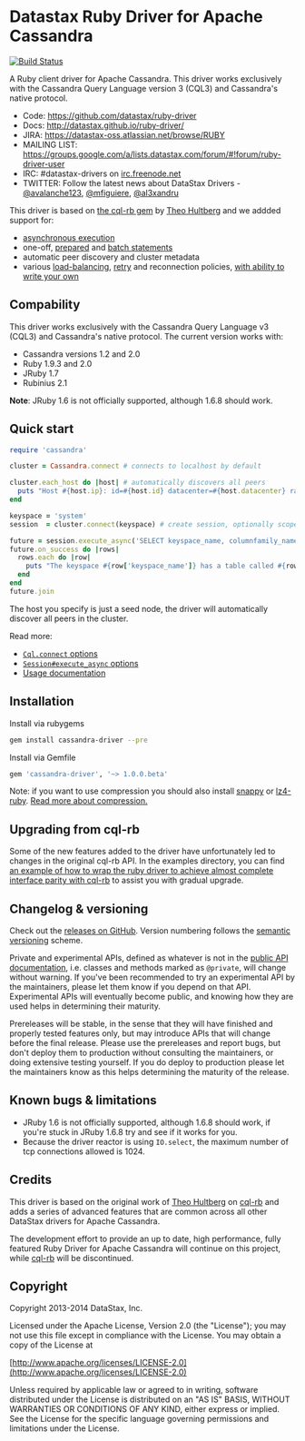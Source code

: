 # Datastax Ruby Driver for Apache Cassandra

[![Build Status](https://travis-ci.org/datastax/ruby-driver.svg?branch=master)](https://travis-ci.org/datastax/ruby-driver)

A Ruby client driver for Apache Cassandra. This driver works exclusively with
the Cassandra Query Language version 3 (CQL3) and Cassandra's native protocol.

- Code: https://github.com/datastax/ruby-driver
- Docs: http://datastax.github.io/ruby-driver/
- JIRA: https://datastax-oss.atlassian.net/browse/RUBY
- MAILING LIST: https://groups.google.com/a/lists.datastax.com/forum/#!forum/ruby-driver-user
- IRC: #datastax-drivers on [irc.freenode.net](http://freenode.net>)
- TWITTER: Follow the latest news about DataStax Drivers - [@avalanche123](http://twitter.com/avalanche123), [@mfiguiere](http://twitter.com/mfiguiere), [@al3xandru](https://twitter.com/al3xandru) 

This driver is based on [the cql-rb gem](https://github.com/iconara/cql-rb) by [Theo Hultberg](https://github.com/iconara) and we addded support for:

* [asynchronous execution](http://datastax.github.io/ruby-driver/features/asynchronous_io/)
* one-off, [prepared](http://datastax.github.io/ruby-driver/features/basics/prepared_statements/) and [batch statements](http://datastax.github.io/ruby-driver/features/basics/batch_statements/)
* automatic peer discovery and cluster metadata
* various [load-balancing](http://datastax.github.io/ruby-driver/features/load_balancing/), [retry](http://datastax.github.io/ruby-driver/features/retry_policies/) and reconnection policies, [with ability to write your own](http://datastax.github.io/ruby-driver/features/load_balancing/implementing_a_policy/)

## Compability

This driver works exclusively with the Cassandra Query Language v3 (CQL3) and Cassandra's native protocol. The current version works with:

* Cassandra versions 1.2 and 2.0
* Ruby 1.9.3 and 2.0
* JRuby 1.7
* Rubinius 2.1

__Note__: JRuby 1.6 is not officially supported, although 1.6.8 should work.

## Quick start

```ruby
require 'cassandra'

cluster = Cassandra.connect # connects to localhost by default

cluster.each_host do |host| # automatically discovers all peers
  puts "Host #{host.ip}: id=#{host.id} datacenter=#{host.datacenter} rack=#{host.rack}"
end

keyspace = 'system'
session  = cluster.connect(keyspace) # create session, optionally scoped to a keyspace, to execute queries

future = session.execute_async('SELECT keyspace_name, columnfamily_name FROM schema_columnfamilies') # fully asynchronous api
future.on_success do |rows|
  rows.each do |row|
    puts "The keyspace #{row['keyspace_name']} has a table called #{row['columnfamily_name']}"
  end
end
future.join
```

The host you specify is just a seed node, the driver will automatically discover all peers in the cluster.

Read more:

* [`Cql.connect` options](http://datastax.github.io/ruby-driver/api/#connect-class_method)
* [`Session#execute_async` options](http://datastax.github.io/ruby-driver/api/session/#execute_async-instance_method)
* [Usage documentation](http://datastax.github.io/ruby-driver/features)

## Installation

Install via rubygems

```bash
gem install cassandra-driver --pre
```

Install via Gemfile

```ruby
gem 'cassandra-driver', '~> 1.0.0.beta'
```

Note: if you want to use compression you should also install [snappy](http://rubygems.org/gems/snappy) or [lz4-ruby](http://rubygems.org/gems/lz4-ruby). [Read more about compression.](http://datastax.github.io/ruby-driver/features/#compression)


## Upgrading from cql-rb

Some of the new features added to the driver have unfortunately led to changes in the original cql-rb API. In the examples directory, you can find [an example of how to wrap the ruby driver to achieve almost complete interface parity with cql-rb](https://github.com/datastax/ruby-driver/blob/master/examples/cql-rb-wrapper.rb) to assist you with gradual upgrade.

## Changelog & versioning

Check out the [releases on GitHub](https://github.com/datastax/ruby-driver/releases). Version numbering follows the [semantic versioning](http://semver.org/) scheme.

Private and experimental APIs, defined as whatever is not in the [public API documentation][1], i.e. classes and methods marked as `@private`, will change without warning. If you've been recommended to try an experimental API by the maintainers, please let them know if you depend on that API. Experimental APIs will eventually become public, and knowing how they are used helps in determining their maturity.

Prereleases will be stable, in the sense that they will have finished and properly tested features only, but may introduce APIs that will change before the final release. Please use the prereleases and report bugs, but don't deploy them to production without consulting the maintainers, or doing extensive testing yourself. If you do deploy to production please let the maintainers know as this helps determining the maturity of the release.

## Known bugs & limitations

* JRuby 1.6 is not officially supported, although 1.6.8 should work, if you're stuck in JRuby 1.6.8 try and see if it works for you.
* Because the driver reactor is using `IO.select`, the maximum number of tcp connections allowed is 1024.


## Credits

This driver is based on the original work of [Theo Hultberg](https://github.com/iconara) on [cql-rb](https://github.com/iconara/cql-rb/) and adds a series of advanced features that are common across all other DataStax drivers for Apache Cassandra.

The development effort to provide an up to date, high performance, fully featured Ruby Driver for Apache Cassandra will continue on this project, while [cql-rb](https://github.com/iconara/cql-rb/) will be discontinued. 


## Copyright

Copyright 2013-2014 DataStax, Inc.

Licensed under the Apache License, Version 2.0 (the "License"); you may not use this file except in compliance with the License. You may obtain a copy of the License at

[http://www.apache.org/licenses/LICENSE-2.0](http://www.apache.org/licenses/LICENSE-2.0)

Unless required by applicable law or agreed to in writing, software distributed under the License is distributed on an "AS IS" BASIS, WITHOUT WARRANTIES OR CONDITIONS OF ANY KIND, either express or implied. See the License for the specific language governing permissions and limitations under the License.

  [1]: http://datastax.github.io/ruby-driver/api

